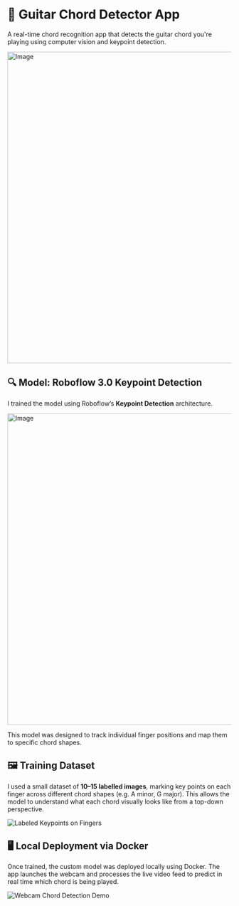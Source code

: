 # 🎸 Guitar Chord Detector App

A real-time chord recognition app that detects the guitar chord you're playing using computer vision and keypoint detection.

<img width="1320" height="700" alt="Image" src="https://github.com/user-attachments/assets/3ab8de1e-a82e-462a-9b37-bad59e8f953d" />

## 🔍 Model: Roboflow 3.0 Keypoint Detection

I trained the model using Roboflow’s **Keypoint Detection** architecture.

<img width="1320" height="700" alt="Image" src="https://github.com/user-attachments/assets/078e4f78-ddf2-4dad-befc-104028469f7f" />

This model was designed to track individual finger positions and map them to specific chord shapes.


## 🖼️ Training Dataset

I used a small dataset of **10–15 labelled images**, marking key points on each finger across different chord shapes (e.g. A minor, G major). This allows the model to understand what each chord visually looks like from a top-down perspective.

![Labeled Keypoints on Fingers](insert-image-url-or-path-here)


## 🖥️ Local Deployment via Docker

Once trained, the custom model was deployed locally using Docker. The app launches the webcam and processes the live video feed to predict in real time which chord is being played.

![Webcam Chord Detection Demo](insert-image-url-or-path-here)


